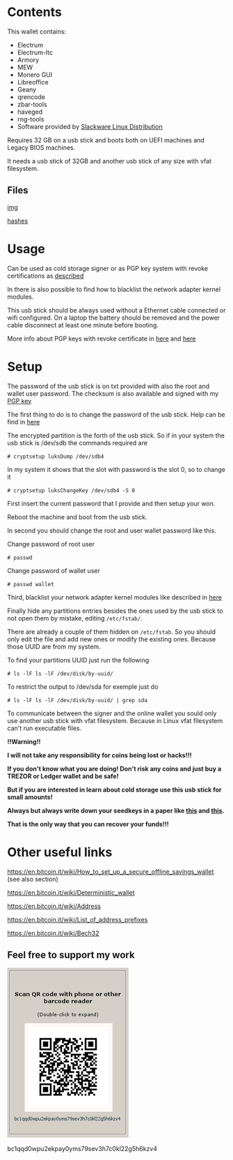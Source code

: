 # Contents

This wallet contains:

* Electrum
* Electrum-ltc
* Armory
* MEW 
* Monero GUI
* Libreoffice
* Geany
* qrencode
* zbar-tools
* haveged
* rng-tools
* Software provided by [Slackware Linux Distribution](http://www.slackware.com/)

Requires 32 GB on a usb stick and boots both on UEFI machines and Legacy BIOS
machines. 

It needs a usb stick of 32GB and another usb stick of any size with vfat
filesystem.

## Files 

[img](https://mega.nz/#!31dQBCwS!uZ8CGXPv1ljHJSKCGogIpUe2ZqG3HAzJfYpQlC-XKIo)

[hashes](https://mega.nz/#!60VyEYBL!Q431y6a_2WpFQ6_a2jDwZlGLjR_gNq_VgcSu3yZrilo)


# Usage 

Can be used as cold storage signer or as PGP key system with revoke
certifications as [described](https://github.com/InserirAquiNome/crypto/blob/master/0_PGP.md)

In there is also possible to find how to blacklist the network adapter kernel
modules. 

This usb stick should be always used without a Ethernet cable connected or wifi
configured. On a laptop the battery should be removed and the power cable
disconnect at least one minute before booting.

More info about PGP keys with revoke certificate in
[here](https://github.com/InserirAquiNome/articles/blob/master/misc/PGP_anatomy.md)
and [here](https://github.com/InserirAquiNome/articles/blob/master/misc/PGP2.md)


# Setup 

The password of the usb stick is on txt provided with also the root and wallet
user password. The checksum is also available and signed with my [PGP key](https://github.com/InserirAquiNome/crypto/tree/master/pubkeys)

The first thing to do is to change the password of the usb stick. Help can be
find in
[here](https://unix.stackexchange.com/questions/252672/how-do-i-change-a-luks-password)

The encrypted partition is the forth of the usb stick. So if in your system
the usb stick is /dev/sdb the commands required are

```
# cryptsetup luksDump /dev/sdb4
```

In my system it shows that the slot with password is the slot 0, so to change it

```
# cryptsetup luksChangeKey /dev/sdb4 -S 0
```

First insert the current password that I provide and then setup your won.

Reboot the machine and boot from the usb stick.

In second you should change the root and user wallet password like this.

Change password of root user
```
# passwd 
```

Change password of wallet user
```
# passwd wallet
```

Third, blacklist your network adapter kernel modules like described in
[here](https://github.com/InserirAquiNome/crypto/blob/master/0_PGP.md)

Finally hide any partitions entries besides the ones used by the usb stick to not open
them by mistake, editing  `/etc/fstab/`.

There are already a couple of them hidden on `/etc/fstab`. So you should only
edit the file and add new ones or modify the existing ones. Because those UUID
are from my system.

To find your partitions UUID just run the following

```
# ls -lF ls -lF /dev/disk/by-uuid/
```
To restrict the output to /dev/sda for exemple just do

```
# ls -lF ls -lF /dev/disk/by-uuid/ | grep sda
```

To communicate between the signer and the online wallet you sould only use
another usb stick with vfat filesystem. Because in Linux vfat filesystem can't
run executable files.

**!!Warning!!** 

**I will not take any responsibility for coins being lost or hacks!!!** 

**If you don't know what you are doing! Don't risk any coins and just buy a TREZOR
or Ledger wallet and be safe!**

**But if you are interested in learn about cold storage use this usb stick for
small amounts!**

**Always but always write down your seedkeys in a paper like [this](https://github.com/InserirAquiNome/misc/blob/master/blank_seedkey_12.pdf) and
[this](https://github.com/InserirAquiNome/misc/blob/master/blank_seedkey_24.pdf).** 

**That is the only way that you can recover your funds!!!**


# Other useful links

https://en.bitcoin.it/wiki/How_to_set_up_a_secure_offline_savings_wallet (see
also section)

https://en.bitcoin.it/wiki/Deterministic_wallet

https://en.bitcoin.it/wiki/Address

https://en.bitcoin.it/wiki/List_of_address_prefixes

https://en.bitcoin.it/wiki/Bech32


## Feel free to support my work

![alt text](https://github.com/InserirAquiNome/crypto/blob/master/static/image/donate.png "Logo Title Text 1")

bc1qqd0wpu2ekpay0yms79sev3h7c0kl22g5h6kzv4

